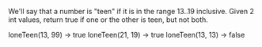 
We'll say that a number is "teen" if it is in the range 13..19 inclusive. Given 2 int values, return true if one or the other is teen, but not both.


loneTeen(13, 99) → true
loneTeen(21, 19) → true
loneTeen(13, 13) → false